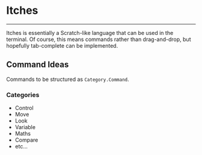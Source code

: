 # Itches
--------------

Itches is essentially a Scratch-like language that can be used in the terminal.
Of course, this means commands rather than drag-and-drop, but hopefully 
tab-complete can be implemented.

## Command Ideas

Commands to be structured as `Category.Command`.

### Categories

*	Control
*	Move
*	Look
*	Variable
*	Maths
*	Compare
*	etc...


